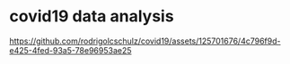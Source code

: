 # covid19 data analysis


https://github.com/rodrigolcschulz/covid19/assets/125701676/4c796f9d-e425-4fed-93a5-78e96953ae25

